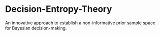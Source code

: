 # Decision-Entropy-Theory
An innovative approach to establish a non-informative prior sample space for Bayesian decision-making.
